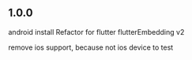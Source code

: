 ## 1.0.0
android install Refactor for flutter flutterEmbedding v2

remove ios support, because not ios device to test